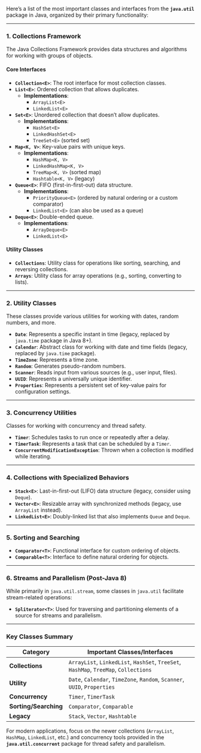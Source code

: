 
Here’s a list of the most important classes and interfaces from the **`java.util`** package in Java, organized by their primary functionality:

---

### **1. Collections Framework**

The Java Collections Framework provides data structures and algorithms for working with groups of objects.

#### **Core Interfaces**

- **`Collection<E>`**: The root interface for most collection classes.
- **`List<E>`**: Ordered collection that allows duplicates.
    - **Implementations**:
        - `ArrayList<E>`
        - `LinkedList<E>`
- **`Set<E>`**: Unordered collection that doesn’t allow duplicates.
    - **Implementations**:
        - `HashSet<E>`
        - `LinkedHashSet<E>`
        - `TreeSet<E>` (sorted set)
- **`Map<K, V>`**: Key-value pairs with unique keys.
    - **Implementations**:
        - `HashMap<K, V>`
        - `LinkedHashMap<K, V>`
        - `TreeMap<K, V>` (sorted map)
        - `Hashtable<K, V>` (legacy)
- **`Queue<E>`**: FIFO (first-in-first-out) data structure.
    - **Implementations**:
        - `PriorityQueue<E>` (ordered by natural ordering or a custom comparator)
        - `LinkedList<E>` (can also be used as a queue)
- **`Deque<E>`**: Double-ended queue.
    - **Implementations**:
        - `ArrayDeque<E>`
        - `LinkedList<E>`

#### **Utility Classes**

- **`Collections`**: Utility class for operations like sorting, searching, and reversing collections.
- **`Arrays`**: Utility class for array operations (e.g., sorting, converting to lists).

---

### **2. Utility Classes**

These classes provide various utilities for working with dates, random numbers, and more.

- **`Date`**: Represents a specific instant in time (legacy, replaced by `java.time` package in Java 8+).
- **`Calendar`**: Abstract class for working with date and time fields (legacy, replaced by `java.time` package).
- **`TimeZone`**: Represents a time zone.
- **`Random`**: Generates pseudo-random numbers.
- **`Scanner`**: Reads input from various sources (e.g., user input, files).
- **`UUID`**: Represents a universally unique identifier.
- **`Properties`**: Represents a persistent set of key-value pairs for configuration settings.

---

### **3. Concurrency Utilities**

Classes for working with concurrency and thread safety.

- **`Timer`**: Schedules tasks to run once or repeatedly after a delay.
- **`TimerTask`**: Represents a task that can be scheduled by a `Timer`.
- **`ConcurrentModificationException`**: Thrown when a collection is modified while iterating.

---

### **4. Collections with Specialized Behaviors**

- **`Stack<E>`**: Last-in-first-out (LIFO) data structure (legacy, consider using `Deque`).
- **`Vector<E>`**: Resizable array with synchronized methods (legacy, use `ArrayList` instead).
- **`LinkedList<E>`**: Doubly-linked list that also implements `Queue` and `Deque`.

---

### **5. Sorting and Searching**

- **`Comparator<T>`**: Functional interface for custom ordering of objects.
- **`Comparable<T>`**: Interface to define natural ordering for objects.

---

### **6. Streams and Parallelism (Post-Java 8)**

While primarily in `java.util.stream`, some classes in `java.util` facilitate stream-related operations:

- **`Spliterator<T>`**: Used for traversing and partitioning elements of a source for streams and parallelism.

---

### **Key Classes Summary**

|**Category**|**Important Classes/Interfaces**|
|---|---|
|**Collections**|`ArrayList`, `LinkedList`, `HashSet`, `TreeSet`, `HashMap`, `TreeMap`, `Collections`|
|**Utility**|`Date`, `Calendar`, `TimeZone`, `Random`, `Scanner`, `UUID`, `Properties`|
|**Concurrency**|`Timer`, `TimerTask`|
|**Sorting/Searching**|`Comparator`, `Comparable`|
|**Legacy**|`Stack`, `Vector`, `Hashtable`|

For modern applications, focus on the newer collections (`ArrayList`, `HashMap`, `LinkedList`, etc.) and concurrency tools provided in the **`java.util.concurrent`** package for thread safety and parallelism.